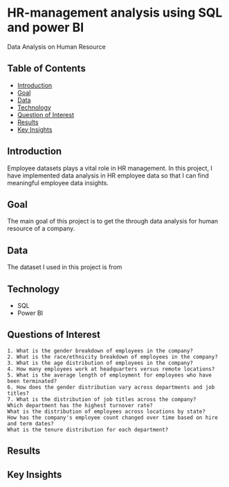 # HR-management analysis using SQL and power BI
Data Analysis on Human Resource
## Table of Contents
- [Introduction](#introduction)
- [Goal](#goal)
- [Data](#data)
- [Technology](#tech)
- [Question of Interest](#QestiionOfInterest)
- [Results](#results)
- [Key Insights](#keyInsights)

## Introduction
Employee datasets plays a vital role in HR management. In this project, I have implemented data analysis in HR employee data so that I can find meaningful employee data insights.
## Goal
The main goal of this project is to get the through data analysis for human resource of a company.
## Data
The dataset I used in this project is from
## Technology
- SQL
- Power BI
## Questions of Interest

    1. What is the gender breakdown of employees in the company?
    2. What is the race/ethnicity breakdown of employees in the company?
    3. What is the age distribution of employees in the company?
    4. How many employees work at headquarters versus remote locations?
    5. What is the average length of employment for employees who have been terminated?
    6. How does the gender distribution vary across departments and job titles?
    7. What is the distribution of job titles across the company?
    Which department has the highest turnover rate?
    What is the distribution of employees across locations by state?
    How has the company's employee count changed over time based on hire and term dates?
    What is the tenure distribution for each department?


## Results

## Key Insights

   
